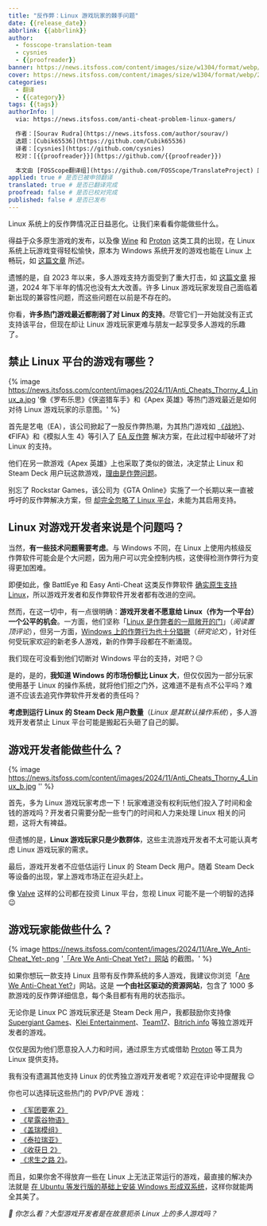 ```yaml
---
title: "反作弊：Linux 游戏玩家的棘手问题"
date: {{release_date}}
abbrlink: {{abbrlink}}
author:
  - fosscope-translation-team
  - cysnies
  - {{proofreader}}
banner: https://news.itsfoss.com/content/images/size/w1304/format/webp/2024/11/anti-cheat-opinion-linux-gaming.png
cover: https://news.itsfoss.com/content/images/size/w1304/format/webp/2024/11/anti-cheat-opinion-linux-gaming.png
categories:
  - 翻译
  - {{category}}
tags: {{tags}}
authorInfo: |
  via: https://news.itsfoss.com/anti-cheat-problem-linux-gamers/

  作者：[Sourav Rudra](https://news.itsfoss.com/author/sourav/)
  选题：[Cubik65536](https://github.com/Cubik65536)
  译者：[cysnies](https://github.com/cysnies)
  校对：[{{proofreader}}](https://github.com/{{proofreader}})

  本文由 [FOSScope翻译组](https://github.com/FOSScope/TranslateProject) 原创编译，[开源观察](https://fosscope.com/) 荣誉推出
applied: true # 是否已被申领翻译
translated: true # 是否已翻译完成
proofread: false # 是否已校对完成
published: false # 是否已发布
---
```


<!-- 所有以 `{{variable}}` 形式展现的内容都需要替换为实际内容 -->

Linux 系统上的反作弊情况正日益恶化。让我们来看看你能做些什么。

<!-- more -->

得益于众多原生游戏的发布，以及像 [Wine](https://www.winehq.org/) 和 [Proton](https://github.com/ValveSoftware/Proton) 这类工具的出现，在 Linux 系统上玩游戏变得轻松愉快，原本为 Windows 系统开发的游戏也能在 Linux 上畅玩，如 [这篇文章](https://news.itsfoss.com/windows-game-on-linux-experience/) 所述。

遗憾的是，自 2023 年以来，多人游戏支持方面受到了重大打击，如 [这篇文章](https://news.itsfoss.com/roblox-linux-end/) 报道，2024 年下半年的情况也没有太大改善。许多 Linux 游戏玩家发现自己面临着新出现的兼容性问题，而这些问题在以前是不存在的。

你看，**许多热门游戏最近都削弱了对 Linux 的支持**。尽管它们一开始就没有正式支持该平台，但现在却让 Linux 游戏玩家更难与朋友一起享受多人游戏的乐趣了。

## 禁止 Linux 平台的游戏有哪些？

{% image https://news.itsfoss.com/content/images/2024/11/Anti_Cheats_Thorny_4_Linux_a.jpg '像《罗布乐思》《侠盗猎车手》和《Apex 英雄》等热门游戏最近是如何对待 Linux 游戏玩家的示意图。' %}

首先是艺电（EA），该公司掀起了一股反作弊热潮，为其热门游戏如 [《战地》](https://www.notebookcheck.net/Battlefield-1-burns-Steam-Deck-gamers-with-kernel-anti-cheat-in-new-update.905895.0.html)、《FIFA》和《模拟人生 4》等引入了 [EA 反作弊](https://help.ea.com/in/help/pc/ea-anticheat/) 解决方案，在此过程中却破坏了对 Linux 的支持。

他们在另一款游戏《Apex 英雄》上也采取了类似的做法，决定禁止 Linux 和 Steam Deck 用户玩这款游戏，[理由是作弊问题](https://news.itsfoss.com/apex-legends-drops-steam-deck/)。

别忘了 Rockstar Games，该公司为《GTA Online》实施了一个长期以来一直被呼吁的反作弊解决方案，但 [却完全忽略了 Linux 平台](https://news.itsfoss.com/linux-players-gta-v-support-dropped/)，未能为其启用支持。

## Linux 对游戏开发者来说是个问题吗？

当然，**有一些技术问题需要考虑**。与 Windows 不同，在 Linux 上使用内核级反作弊软件可能会是个大问题，因为用户可以完全控制内核，这使得检测作弊行为变得更加困难。

即便如此，像 BattlEye 和 Easy Anti-Cheat 这类反作弊软件 [确实原生支持 Linux](https://news.itsfoss.com/easy-anti-cheat-linux/)，所以游戏开发者和反作弊软件开发者都有改进的空间。

然而，在这一切中，有一点很明确：**游戏开发者不愿意给 Linux（作为一个平台）一个公平的机会**。一方面，他们坚称「[Linux 是作弊者的一扇敞开的门](https://r6fix.ubi.com/projects/RAINBOW6-SIEGE-LIVE/issues/LIVE-59642)」（*阅读置顶评论*），但另一方面，[Windows 上的作弊行为也十分猖獗](https://pure-oai.bham.ac.uk/ws/portalfiles/portal/238282817/checkmate24_collins_anti_cheat.pdf)（*研究论文*），针对任何受玩家欢迎的新老多人游戏，新的作弊手段都在不断涌现。

我们现在可没看到他们切断对 Windows 平台的支持，对吧？😑

是的，是的，**我知道 Windows 的市场份额比 Linux 大**，但仅仅因为一部分玩家使用基于 Linux 的操作系统，就将他们拒之门外，这难道不是有点不公平吗？难道不应该去追究作弊软件开发者的责任吗？

**考虑到运行 Linux 的 Steam Deck 用户数量**（*Linux 是其默认操作系统*），多人游戏开发者禁止 Linux 平台可能是搬起石头砸了自己的脚。

## 游戏开发者能做些什么？

{% image https://news.itsfoss.com/content/images/2024/11/Anti_Cheats_Thorny_4_Linux_b.jpg '' %}

首先，多为 Linux 游戏玩家考虑一下！玩家难道没有权利玩他们投入了时间和金钱的游戏吗？开发者只需要分配一些专门的时间和人力来处理 Linux 相关的问题，这将大有裨益。

但遗憾的是，**Linux 游戏玩家只是少数群体**，这些主流游戏开发者不太可能认真考虑 Linux 游戏玩家的需求。

最后，游戏开发者不应低估运行 Linux 的 Steam Deck 用户。随着 Steam Deck 等设备的出现，掌上游戏市场正在迎头赶上。

像 [Valve](https://www.valvesoftware.com/en/) 这样的公司都在投资 Linux 平台，忽视 Linux 可能不是一个明智的选择 😉

## 游戏玩家能做些什么？

{% image https://news.itsfoss.com/content/images/2024/11/Are_We_Anti-Cheat_Yet-.png '[「Are We Anti-Cheat Yet?」网站](https://areweanticheatyet.com/) 的截图。' %}

如果你想玩一款支持 Linux 且带有反作弊系统的多人游戏，我建议你浏览「[Are We Anti-Cheat Yet?](https://areweanticheatyet.com/)」网站。这是 **一个由社区驱动的资源网站**，包含了 1000 多款游戏的反作弊详细信息，每个条目都有有用的状态指示。

无论你是 Linux PC 游戏玩家还是 Steam Deck 用户，我都鼓励你支持像 [Supergiant Games](https://www.supergiantgames.com/)、[Klei Entertainment](https://www.klei.com/)、[Team17](https://www.team17.com/)、[Bitrich.info](https://store.steampowered.com/publisher/bitrich-info/) 等独立游戏开发者的游戏。

仅仅是因为他们愿意投入人力和时间，通过原生方式或借助 [Proton](https://github.com/ValveSoftware/Proton) 等工具为 Linux 提供支持。

我有没有遗漏其他支持 Linux 的优秀独立游戏开发者呢？欢迎在评论中提醒我 😉

你也可以选择玩这些热门的 PVP/PVE 游戏：

* [《军团要塞 2》](https://store.steampowered.com/app/440/Team_Fortress_2/)
* [《星露谷物语》](https://store.steampowered.com/app/413150/Stardew_Valley/)
* [《盖瑞模组》](https://store.steampowered.com/app/4000/Garrys_Mod/)
* [《泰拉瑞亚》](https://store.steampowered.com/app/105600/Terraria/)
* [《收获日 2》](https://store.steampowered.com/app/218620/PAYDAY_2/)
* [《求生之路 2》](https://store.steampowered.com/app/550/Left_4_Dead_2/)。

而且，如果你舍不得放弃一些在 Linux 上无法正常运行的游戏，最直接的解决办法就是 [在 Ubuntu 等发行版的基础上安装 Windows 形成双系统](https://itsfoss.com/install-ubuntu-1404-dual-boot-mode-windows-8-81-uefi/)，这样你就能两全其美了。

*💬 你怎么看？大型游戏开发者是在故意扼杀 Linux 上的多人游戏吗？*